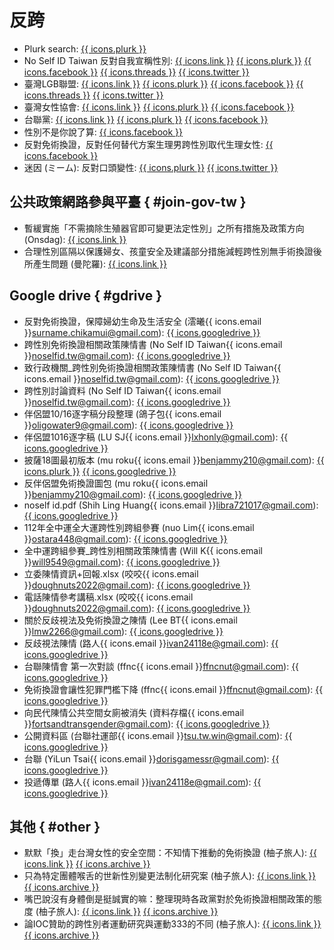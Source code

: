 # 反跨

- Plurk search: [{{ icons.plurk }}](https://www.plurk.com/search?q=%E8%B7%A8%E6%80%A7)
- No Self ID Taiwan 反對自我宣稱性別: [{{ icons.link }}](https://noselfidtw.cc) [{{ icons.plurk }}](https://www.plurk.com/y_luren) [{{ icons.facebook }}](https://www.facebook.com/noselfidtwcc) [{{ icons.threads }}](https://www.threads.com/@noselfidtw) [{{ icons.twitter }}](https://x.com/NoSelfID_tw)
- 臺灣LGB聯盟: [{{ icons.link }}](https://www.lgballiance.tw) [{{ icons.plurk }}](https://www.plurk.com/lgballiance_TW) [{{ icons.facebook }}](https://www.facebook.com/lgballianceTW/) [{{ icons.threads }}](https://www.threads.com/@lgballiancetw) [{{ icons.twitter }}](https://x.com/lgballiance_TW/)
- 臺灣女性協會: [{{ icons.link }}](https://twa.ngo) [{{ icons.plurk }}](https://www.plurk.com/TWAofficial) [{{ icons.facebook }}](https://www.facebook.com/profile/61575118713480/)
- 台聯黨: [{{ icons.link }}](https://www.tsu.org.tw) [{{ icons.plurk }}](https://www.plurk.com/TSUTaiwan) [{{ icons.facebook }}](https://www.facebook.com/tsu.org)
- 性別不是你說了算: [{{ icons.facebook }}](https://www.facebook.com/noselfIDtw)
- 反對免術換證，反對任何替代方案生理男跨性別取代生理女性: [{{ icons.facebook }}](https://www.facebook.com/profile/100087798510446)
- 迷因 (ミーム): 反對口頭變性: [{{ icons.plurk }}](https://www.plurk.com/memetranspolicy) [{{ icons.twitter }}](https://x.com/memetranspolicy)

## 公共政策網路參與平臺 { #join-gov-tw }
- 暫緩實施「不需摘除生殖器官即可變更法定性別」之所有措施及政策方向 (Onsdag): [{{ icons.link }}](https://join.gov.tw/idea/detail/14cb42cb-688b-4331-ac1c-f152c6ef16f7)
- 合理性別區隔以保護婦女、孩童安全及建議部分措施減輕跨性別無手術換證後所產生問題 (曼陀羅): [{{ icons.link }}](https://join.gov.tw/idea/detail/315aeade-80b5-4d46-9ba7-a04924268d9a)

## Google drive { #gdrive }
- 反對免術換證，保障婦幼生命及生活安全 (澐曦{{ icons.email }}surname.chikamui@gmail.com): [{{ icons.googledrive }}](https://drive.google.com/drive/folders/1oRqpqOOOpBSlqOT9h_Dh-7Vn3tWqPBWi)
- 跨性別免術換證相關政策陳情書 (No Self ID Taiwan{{ icons.email }}noselfid.tw@gmail.com): [{{ icons.googledrive }}](https://drive.google.com/file/d/1T6jQZJcXZG-fnzcx3d4NnKLuaF0JDNlx/view)
- 致行政機關_跨性別免術換證相關政策陳情書 (No Self ID Taiwan{{ icons.email }}noselfid.tw@gmail.com): [{{ icons.googledrive }}](https://drive.google.com/file/d/1BJvwGLny3p9B3fskPkWVGptGvIBjDUp3/view)
- 跨性別討論資料 (No Self ID Taiwan{{ icons.email }}noselfid.tw@gmail.com): [{{ icons.googledrive }}](https://docs.google.com/document/d/1uRurmzg7AkHNsMv_MMIAWl_qUEs1VJiCLroBKpyI3D8/view)
- 伴侶盟10/16逐字稿分段整理 (鴿子包{{ icons.email }}oligowater9@gmail.com): [{{ icons.googledrive }}](https://docs.google.com/document/d/1B7Vj3wzNgkNPpRGcK8_rnL42xqtidcpeQQgEDqqu2UI/view)
- 伴侶盟1016逐字稿 (LU SJ{{ icons.email }}lxhonly@gmail.com): [{{ icons.googledrive }}](https://docs.google.com/document/d/1sNEAfvtjeFrmfokqwMbLizjAG_sov9niyPdDe-IAWEo/view)
- 披薩18圖最初版本 (mu roku{{ icons.email }}benjammy210@gmail.com): [{{ icons.plurk }}](https://www.plurk.com/p/olmgtc) [{{ icons.googledrive }}](https://drive.google.com/drive/folders/1tOqKpLCx2AwLMfkj4DViQjVTOw2eyebt)
- 反伴侶盟免術換證圖包 (mu roku{{ icons.email }}benjammy210@gmail.com): [{{ icons.googledrive }}](https://drive.google.com/file/d/1UPoVrLLbsC_s7A9FM8AZsN-cWn5vz4T1/view)
- noself id.pdf (Shih Ling Huang{{ icons.email }}libra721017@gmail.com): [{{ icons.googledrive }}](https://drive.google.com/file/d/13UC_LxvXo2yKaoI5pvf5KPZW-dLuuAAG/view)
- 112年全中運全大運跨性別跨組參賽 (nuo Lim{{ icons.email }}ostara448@gmail.com): [{{ icons.googledrive }}](https://drive.google.com/drive/folders/1Fg59Qr60pj4GOnM33IT7OEv3dFpQ1JWy)
- 全中運跨組參賽_跨性別相關政策陳情書 (Will K{{ icons.email }}will9549@gmail.com): [{{ icons.googledrive }}](https://drive.google.com/file/d/1hvYd7XYYNFNI6XLohR-BjcvjEYcdknCR/view)
- 立委陳情資訊+回報.xlsx (咬咬{{ icons.email }}doughnuts2022@gmail.com): [{{ icons.googledrive }}](https://docs.google.com/spreadsheets/d/1B-95Bdl4kRaKQsTo7hmS23xyZgqSKZKHut18ErAMPsE/view)
- 電話陳情參考講稿.xlsx (咬咬{{ icons.email }}doughnuts2022@gmail.com): [{{ icons.googledrive }}](https://docs.google.com/spreadsheets/d/1hm9wOmund1O6tVZqgRNM6AywCHkuc_mV_QhbXH-FUGI/view)
- 關於反歧視法及免術換證之陳情 (Lee BT{{ icons.email }}lmw2266@gmail.com): [{{ icons.googledrive }}](https://docs.google.com/document/d/1sM72aajGPoXHFz0Zdi5nUMXsHwqwlKiS/view)
- 反歧視法陳情 (路人{{ icons.email }}ivan24118e@gmail.com): [{{ icons.googledrive }}](https://drive.google.com/drive/folders/1zxrPIV7S7ntGj6AWscxC4Rz_6br40a3B)
- 台聯陳情會 第一次對談 (ffnc{{ icons.email }}ffncnut@gmail.com): [{{ icons.googledrive }}](https://docs.google.com/document/d/1GF-qpCE2eQFk-2Ppd_-S59mtxbxUhbGZUmVqKYsyAOI/view)
- 免術換證會讓性犯罪門檻下降 (ffnc{{ icons.email }}ffncnut@gmail.com): [{{ icons.googledrive }}](https://docs.google.com/document/d/1GzjYJWibwFAZY0ztJo81lDSM_G5dTEm8ftVadnhA4XU/view)
- 向民代陳情公共空間女廁被消失 (資料存檔{{ icons.email }}fortsandtransgender@gmail.com): [{{ icons.googledrive }}](https://docs.google.com/document/d/1nKxSmP4aBZzB1e6wNjgQP7K8MDdSBPF-/view)
- 公開資料區 (台聯社運部{{ icons.email }}tsu.tw.win@gmail.com): [{{ icons.googledrive }}](https://drive.google.com/drive/folders/1HwTiXDX3S0FQiEeMIgf-yClL39IJZ_B1)
- 台聯 (YiLun Tsai{{ icons.email }}dorisgamessr@gmail.com): [{{ icons.googledrive }}](https://drive.google.com/drive/folders/15On1xYygBuj4wQBKd1aKN4S-sKs4xhRb)
- 投遞傳單 (路人{{ icons.email }}ivan24118e@gmail.com): [{{ icons.googledrive }}](https://drive.google.com/file/d/14IuKdWwrmDQw4fvnCWzlAqP6zDJ1h6oT/view)

## 其他 { #other }
- 默默「換」走台灣女性的安全空間：不知情下推動的免術換證 (柚子旅人): [{{ icons.link }}](https://pomeloswarehouse.blogspot.com/2021/11/blog-post.html) [{{ icons.archive }}](https://web.archive.org/web/20220219162643/https://pomeloswarehouse.blogspot.com/2021/11/blog-post.html)
- 只為特定團體喉舌的世新性別變更法制化研究案 (柚子旅人): [{{ icons.link }}](https://pomeloswarehouse.blogspot.com/2022/03/blog-post.html) [{{ icons.archive }}](https://web.archive.org/web/20231125082347/https://pomeloswarehouse.blogspot.com/2022/03/blog-post.html)
- 嘴巴說沒有身體倒是挺誠實的嘛：整理現時各政黨對於免術換證相關政策的態度 (柚子旅人): [{{ icons.link }}](https://pomeloswarehouse.blogspot.com/2023/09/blog-post.html) [{{ icons.archive }}](https://web.archive.org/web/20231111220317/https://pomeloswarehouse.blogspot.com/2023/09/blog-post.html)
- 論IOC贊助的跨性別者運動研究與運動333的不同 (柚子旅人): [{{ icons.link }}](https://pomeloswarehouse.blogspot.com/2024/08/ioc333.html) [{{ icons.archive }}](https://web.archive.org/web/20240913081130/https://pomeloswarehouse.blogspot.com/2024/08/ioc333.html)
